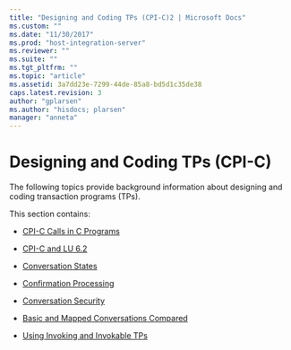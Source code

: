 ```yaml
---
title: "Designing and Coding TPs (CPI-C)2 | Microsoft Docs"
ms.custom: ""
ms.date: "11/30/2017"
ms.prod: "host-integration-server"
ms.reviewer: ""
ms.suite: ""
ms.tgt_pltfrm: ""
ms.topic: "article"
ms.assetid: 3a7dd23e-7299-44de-85a8-bd5d1c35de38
caps.latest.revision: 3
author: "gplarsen"
ms.author: "hisdocs; plarsen"
manager: "anneta"
---
```

# Designing and Coding TPs (CPI-C)
The following topics provide background information about designing and coding transaction programs (TPs).  
  
 This section contains:  
  
-   [CPI-C Calls in C Programs](../core/cpi-c-calls-in-c-programs-cpi-c-2.md)  
  
-   [CPI-C and LU 6.2](../core/cpi-c-and-lu-6-2-cpi-c-2.md)  
  
-   [Conversation States](../core/conversation-states-cpi-c-2.md)  
  
-   [Confirmation Processing](../core/confirmation-processing-cpi-c-1.md)  
  
-   [Conversation Security](../core/conversation-security-cpi-c-2.md)  
  
-   [Basic and Mapped Conversations Compared](../core/basic-and-mapped-conversations-compared-cpi-c-2.md)  
  
-   [Using Invoking and Invokable TPs](../core/invoking-and-working-with-invokable-tps-cpi-c-1.md)